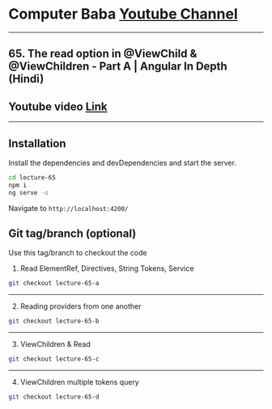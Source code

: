 # Computer Baba [Youtube Channel](https://www.youtube.com/c/ComputerBabaOfficial)

---

## 65. The read option in @ViewChild & @ViewChildren - Part A | Angular In Depth (Hindi)

## Youtube video [Link](https://youtu.be/hkAJp2hWZoI)

---

## Installation

Install the dependencies and devDependencies and start the server.

```sh
cd lecture-65
npm i
ng serve -o
```

Navigate to `http://localhost:4200/`

## Git tag/branch (optional)

Use this tag/branch to checkout the code

1. Read ElementRef, Directives, String Tokens, Service

```sh
git checkout lecture-65-a
```

---

2. Reading providers from one another

```sh
git checkout lecture-65-b
```

---

3. ViewChildren & Read

```sh
git checkout lecture-65-c
```

---

4. ViewChildren multiple tokens query

```sh
git checkout lecture-65-d
```
